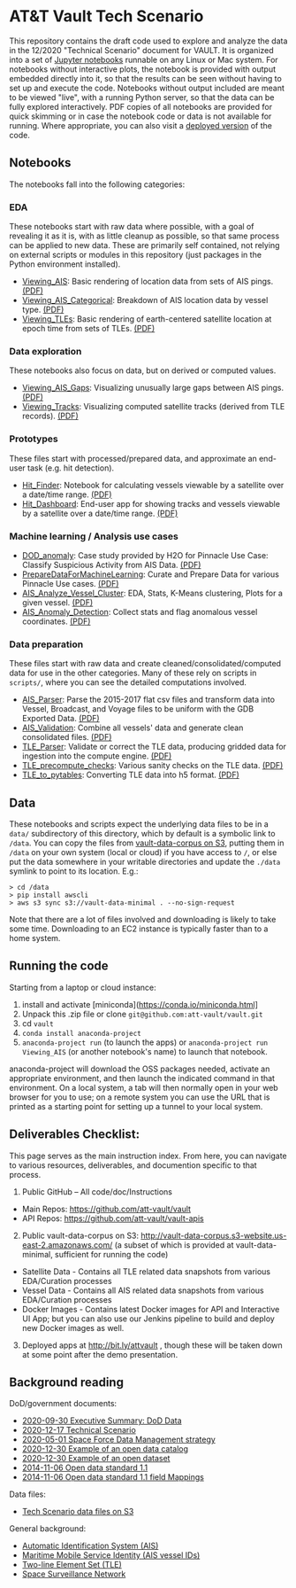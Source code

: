 # AT&T Vault Tech Scenario

This repository contains the draft code used to explore and analyze the data in the 12/2020 "Technical Scenario" document for VAULT. It is organized into a set of [Jupyter notebooks](https://jupyter.org) runnable on any Linux or Mac system. For notebooks without interactive plots, the notebook is provided with output embedded directly into it, so that the results can be seen without having to set up and execute the code. Notebooks without output included are meant to be viewed "live", with a running Python server, so that the data can be fully explored interactively. PDF copies of all notebooks are provided for quick skimming or in case the notebook code or data is not available for running. Where appropriate, you can also visit a [deployed version](http://bit.ly/attvault) of the code.

## Notebooks

The notebooks fall into the following categories:

### EDA

These notebooks start with raw data where possible, with a goal of revealing it as it is, with as little cleanup as possible, so that same process can be applied to new data. These are primarily self contained, not relying on external scripts or modules in this repository (just packages in the Python environment installed).

- [Viewing_AIS](Viewing_AIS.ipynb): Basic rendering of location data from sets of AIS pings. [(PDF)](doc/Viewing_AIS.pdf)
- [Viewing_AIS_Categorical](Viewing_AIS_Categorical.ipynb): Breakdown of AIS location data by vessel type. [(PDF)](doc/Viewing_AIS_Categorical.pdf)
- [Viewing_TLEs](Viewing_TLEs.ipynb): Basic rendering of earth-centered satellite location at epoch time from sets of TLEs. [(PDF)](doc/Viewing_TLEs.pdf)

### Data exploration

These notebooks also focus on data, but on derived or computed values.

- [Viewing_AIS_Gaps](Viewing_AIS_Gaps.ipynb): Visualizing unusually large gaps between AIS pings. [(PDF)](doc/Viewing_AIS_Gaps.pdf)
- [Viewing_Tracks](Viewing_Tracks.ipynb): Visualizing computed satellite tracks (derived from TLE records). [(PDF)](doc/Viewing_Tracks.pdf)

### Prototypes

These files start with processed/prepared data, and approximate an end-user task (e.g. hit detection).

- [Hit_Finder](Hit_Finder.ipynb): Notebook for calculating vessels viewable by a satellite over a date/time range. [(PDF)](doc/Hit_Finder.pdf)
- [Hit_Dashboard](Hit_Dashboard.ipynb): End-user app for showing tracks and vessels viewable by a satellite over a date/time range. [(PDF)](doc/Hit_Dashboard.pdf)

### Machine learning / Analysis use cases

- [DOD_anomaly](DOD_anomaly.ipynb): Case study provided by H2O for Pinnacle Use Case: Classify Suspicious Activity from AIS Data. [(PDF)](doc/DOD_anomaly.pdf)
- [PrepareDataForMachineLearning](PrepareDataForMachineLearning.ipynb): Curate and Prepare Data for various Pinnacle Use cases. [(PDF)](doc/PrepareDataForMachineLearning.pdf)
- [AIS_Analyze_Vessel_Cluster](AIS_Analyze_Vessel_Cluster.ipynb): EDA, Stats, K-Means clustering, Plots for a given vessel. [(PDF)](doc/AIS_Analyze_Vessel_Cluster.pdf)
- [AIS_Anomaly_Detection](AIS_Anomaly_Detection.ipynb): Collect stats and flag anomalous vessel coordinates. [(PDF)](doc/AIS_Anomaly_Detection.pdf)


### Data preparation

These files start with raw data and create cleaned/consolidated/computed data for use in the other categories. Many of these rely on scripts in `scripts/`, where you can see the detailed computations involved.

- [AIS_Parser](AIS_Parser.ipynb): Parse the 2015-2017 flat csv files and transform data into Vessel, Broadcast, and Voyage files to be uniform with the GDB Exported Data. [(PDF)](AIS_Parser.ipynb)
- [AIS_Validation](AIS_Validation.ipynb): Combine all vessels' data and generate clean consolidated files. [(PDF)](AIS_Validation.ipynb)
- [TLE_Parser](TLE_Parser.ipynb):  Validate or correct the TLE data, producing gridded data for ingestion into the compute engine. [(PDF)](TLE_Parser.ipynb)
- [TLE_precompute_checks](TLE_precompute_checks.ipynb): Various sanity checks on the TLE data. [(PDF)](TLE_precompute_checks.ipynb)
- [TLE_to_pytables](TLE_to_pytables.ipynb): Converting TLE data into h5 format. [(PDF)](TLE_to_pytables.ipynb)

## Data

These notebooks and scripts expect the underlying data files to be in a `data/` subdirectory of this directory, which by default is a symbolic link to `/data`. You can copy the files from [vault-data-corpus on S3](http://vault-data-corpus.s3-website.us-east-2.amazonaws.com/), putting them in `/data` on your own system (local or cloud) if you have access to `/`, or else put the data somewhere in your writable directories and update the `./data` symlink to point to its location. E.g.:

```
> cd /data
> pip install awscli
> aws s3 sync s3://vault-data-minimal . --no-sign-request
```

Note that there are a lot of files involved and downloading is likely to take some time. Downloading to an EC2 instance is typically faster than to a home system.

## Running the code

Starting from a laptop or cloud instance:
1. install and activate [miniconda](https://conda.io/miniconda.html]
2. Unpack this .zip file or clone `git@github.com:att-vault/vault.git`
3. cd `vault`
4. `conda install anaconda-project`
5. `anaconda-project run` (to launch the apps) or `anaconda-project run Viewing_AIS` (or another notebook's name) to launch that notebook.

anaconda-project will download the OSS packages needed, activate an appropriate environment, and then launch the indicated command in that environment. On a local system, a tab will then normally open in your web browser for you to use; on a remote system you can use the URL that is printed as a starting point for setting up a tunnel to your local system.

## Deliverables Checklist:

This page serves as the main instruction index. From here, you can navigate to various resources, deliverables, and documention specific to that process.
1. Public GitHub – All code/doc/Instructions
  * Main Repos: https://github.com/att-vault/vault
  * API Repos: https://github.com/att-vault/vault-apis
2. Public vault-data-corpus on S3:  http://vault-data-corpus.s3-website.us-east-2.amazonaws.com/ (a subset of which is provided at vault-data-minimal, sufficient for running the code)
  * Satellite Data - Contains all TLE related data snapshots from various EDA/Curation processes
  * Vessel Data - Contains all AIS related data snapshots from various EDA/Curation processes
  * Docker Images - Contains latest Docker images for API and Interactive UI App; but you can also use our Jenkins pipeline to build and deploy new Docker images as well.
3. Deployed apps at http://bit.ly/attvault , though these will be taken down at some point after the demo presentation.


## Background reading

DoD/government documents:
- [2020-09-30 Executive Summary: DoD Data](https://github.com/att-vault/vault/raw/jlstevens/hit_visualization/Doc/DOD-DATA-STRATEGY%20%26%20Executive%20Summary%2020201013.pdf)
- [2020-12-17 Technical Scenario](https://github.com/att-vault/vault/raw/jlstevens/hit_visualization/Doc/Technical%20Scenario.pdf)
- [2020-05-01 Space Force Data Management strategy](https://www.afcea.org/content/space-force-looks-next-generation-data-management)
- [2020-12-30 Example of an open data catalog](https://catalog.data.gov/dataset?organization=nasa-gov&q=space+force)
- [2020-12-30 Example of an open dataset](https://catalog.data.gov/dataset/near-earth-asteroid-tracking-v1-0)
- [2014-11-06 Open data standard 1.1](https://project-open-data.cio.gov/v1.1/schema)
- [2014-11-06 Open data standard 1.1 field Mappings](https://project-open-data.cio.gov/v1.1/metadata-resources/#field-mappings)

Data files:
- [Tech Scenario data files on S3](https://afdata.s3.us-gov-west-1.amazonaws.com/index.html)

General background:
- [Automatic Identification System (AIS)](https://en.wikipedia.org/wiki/Automatic_identification_system)
- [Maritime Mobile Service Identity (AIS vessel IDs)](https://en.wikipedia.org/wiki/Maritime_Mobile_Service_Identity)
- [Two-line Element Set (TLE)](https://en.wikipedia.org/wiki/Two-line_element_set)
- [Space Surveillance Network](https://en.wikipedia.org/wiki/United_States_Space_Surveillance_Network#Space_Surveillance_Network)
